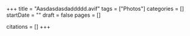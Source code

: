 +++
title = "Aasdasdasdaddddd.avif"
tags = ["Photos"]
categories = []
startDate = ""
draft = false
pages = []

citations = []
+++
